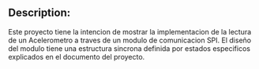 
## Description:

Este proyecto tiene la intencion de mostrar la implementacion de la lectura de un Acelerometro a traves de un modulo de comunicacion SPI. El diseño del modulo tiene una estructura sincrona definida por estados especificos explicados en el documento del proyecto.
